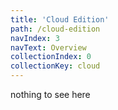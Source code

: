 ```yaml
---
title: 'Cloud Edition'
path: /cloud-edition
navIndex: 3
navText: Overview
collectionIndex: 0
collectionKey: cloud
---
```


nothing to see here
